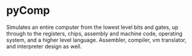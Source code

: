# pyComp
Simulates an entire computer from the lowest level bits and gates, up through to the registers, chips, assembly and machine code, operating system, and a higher level language. Assembler, compiler, vm translator, and interpreter design as well.

